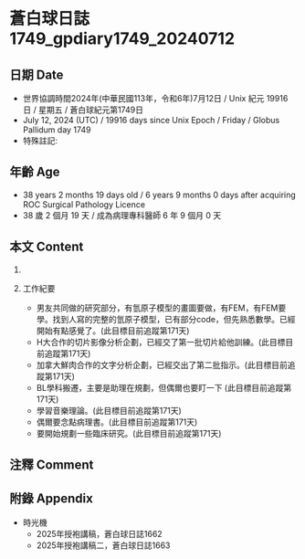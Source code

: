[_metadata_:encoding]: - "utf-8"
[_metadata_:language]: - "zh-Hant-TW"
[_metadata_:fileformat]: - "markdown"
[_metadata_:MIME_type]: - "text/plain"
[_metadata_:markdown_version]: - "commonmark version 0.30"
[_metadata_:markdown_spec]: - "https://spec.commonmark.org/0.30/"

# 蒼白球日誌1749_gpdiary1749_20240712 #

## 日期 Date ##

* 世界協調時間2024年(中華民國113年，令和6年)7月12日 / Unix 紀元 19916 日 / 星期五 / 蒼白球紀元第1749日
* July 12, 2024 (UTC) / 19916 days since Unix Epoch / Friday / Globus Pallidum day 1749
* 特殊註記:

## 年齡 Age ##

* 38 years 2 months 19 days old / 6 years 9 months 0 days after acquiring ROC Surgical Pathology Licence
* 38 歲 2 個月 19 天 / 成為病理專科醫師 6 年 9 個月 0 天

## 本文 Content ##

1. 

2. 工作紀要

    - 男友共同做的研究部分，有氫原子模型的畫圖要做，有FEM，有FEM要學。找到人寫的完整的氫原子模型，已有部分code，但先熟悉數學。已經開始有點感覺了。(此目標目前追蹤第171天)
    - H大合作的切片影像分析企劃，已經交了第一批切片給他訓練。(此目標目前追蹤第171天)
    - 加拿大鮮肉合作的文字分析企劃，已經交出了第二批指示。(此目標目前追蹤第171天)
    - BL學科搬遷，主要是助理在規劃，但偶爾也要盯一下 (此目標目前追蹤第171天)
    - 學習音樂理論。(此目標目前追蹤第171天)
    - 偶爾要念點病理書。(此目標目前追蹤第171天)
    - 要開始規劃一些臨床研究。(此目標目前追蹤第171天)

## 注釋 Comment ##


## 附錄 Appendix ##

* 時光機
    - 2025年授袍講稿，蒼白球日誌1662
    - 2025年授袍講稿二，蒼白球日誌1663
